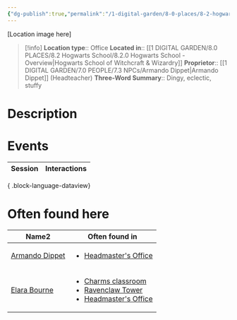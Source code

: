 ```yaml
---
{"dg-publish":true,"permalink":"/1-digital-garden/8-0-places/8-2-hogwarts-school/8-4-01-headmaster-s-office/","tags":["#place","hogwarts","service-building"]}
---
```


[Location image here]
>[!info]
>**Location type**::  Office
>**Located in**:: [[1 DIGITAL GARDEN/8.0 PLACES/8.2 Hogwarts School/8.2.0 Hogwarts School - Overview\|Hogwarts School of Witchcraft & Wizardry]]
>**Proprietor**:: [[1 DIGITAL GARDEN/7.0 PEOPLE/7.3 NPCs/Armando Dippet\|Armando Dippet]] (Headteacher)
>**Three-Word Summary**:: Dingy, eclectic, stuffy

# Description


# Events

| Session | Interactions |
| ------- | ------------ |

{ .block-language-dataview}

# Often found here

<div><table class="dataview table-view-table"><thead class="table-view-thead"><tr class="table-view-tr-header"><th class="table-view-th"><span>Name</span><span class="dataview small-text">2</span></th><th class="table-view-th"><span>Often found in</span></th></tr></thead><tbody class="table-view-tbody"><tr><td><span><a data-tooltip-position="top" aria-label="1 DIGITAL GARDEN/7.0 PEOPLE/7.3 NPCs/Armando Dippet.md" data-href="1 DIGITAL GARDEN/7.0 PEOPLE/7.3 NPCs/Armando Dippet.md" href="1 DIGITAL GARDEN/7.0 PEOPLE/7.3 NPCs/Armando Dippet.md" class="internal-link" target="_blank" rel="noopener nofollow">Armando Dippet</a></span></td><td><ul class="dataview dataview-ul dataview-result-list-ul"><li class="dataview-result-list-li"><span><a data-tooltip-position="top" aria-label="1 DIGITAL GARDEN/8.0 PLACES/8.2 Hogwarts School/8.4.01 Headmaster's Office.md" data-href="1 DIGITAL GARDEN/8.0 PLACES/8.2 Hogwarts School/8.4.01 Headmaster's Office.md" href="1 DIGITAL GARDEN/8.0 PLACES/8.2 Hogwarts School/8.4.01 Headmaster's Office.md" class="internal-link" target="_blank" rel="noopener nofollow">Headmaster's Office</a></span></li></ul></td></tr><tr><td><span><a data-tooltip-position="top" aria-label="1 DIGITAL GARDEN/7.0 PEOPLE/7.3 NPCs/Elara Bourne.md" data-href="1 DIGITAL GARDEN/7.0 PEOPLE/7.3 NPCs/Elara Bourne.md" href="1 DIGITAL GARDEN/7.0 PEOPLE/7.3 NPCs/Elara Bourne.md" class="internal-link" target="_blank" rel="noopener nofollow">Elara Bourne</a></span></td><td><ul class="dataview dataview-ul dataview-result-list-ul"><li class="dataview-result-list-li"><span><a data-tooltip-position="top" aria-label="1 DIGITAL GARDEN/8.0 PLACES/8.2 Hogwarts School/8.2.05 Charms Classroom.md" data-href="1 DIGITAL GARDEN/8.0 PLACES/8.2 Hogwarts School/8.2.05 Charms Classroom.md" href="1 DIGITAL GARDEN/8.0 PLACES/8.2 Hogwarts School/8.2.05 Charms Classroom.md" class="internal-link" target="_blank" rel="noopener nofollow">Charms classroom</a></span></li><li class="dataview-result-list-li"><span><a data-tooltip-position="top" aria-label="1 DIGITAL GARDEN/8.0 PLACES/8.2 Hogwarts School/8.3.04 Ravenclaw Tower.md" data-href="1 DIGITAL GARDEN/8.0 PLACES/8.2 Hogwarts School/8.3.04 Ravenclaw Tower.md" href="1 DIGITAL GARDEN/8.0 PLACES/8.2 Hogwarts School/8.3.04 Ravenclaw Tower.md" class="internal-link" target="_blank" rel="noopener nofollow">Ravenclaw Tower</a></span></li><li class="dataview-result-list-li"><span><a data-tooltip-position="top" aria-label="1 DIGITAL GARDEN/8.0 PLACES/8.2 Hogwarts School/8.4.01 Headmaster's Office.md" data-href="1 DIGITAL GARDEN/8.0 PLACES/8.2 Hogwarts School/8.4.01 Headmaster's Office.md" href="1 DIGITAL GARDEN/8.0 PLACES/8.2 Hogwarts School/8.4.01 Headmaster's Office.md" class="internal-link" target="_blank" rel="noopener nofollow">Headmaster's Office</a></span></li></ul></td></tr></tbody></table></div>
